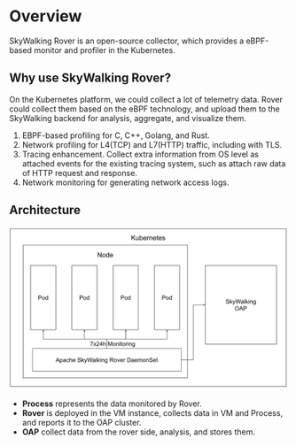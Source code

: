 # Overview

SkyWalking Rover is an open-source collector, which provides a eBPF-based monitor and profiler in the Kubernetes.

## Why use SkyWalking Rover?

On the Kubernetes platform, we could collect a lot of telemetry data. Rover could collect them based on the eBPF technology,
and upload them to the SkyWalking backend for analysis, aggregate, and visualize them.

1. EBPF-based profiling for C, C++, Golang, and Rust.
2. Network profiling for L4(TCP) and L7(HTTP) traffic, including with TLS.
3. Tracing enhancement. Collect extra information from OS level as attached events for the existing tracing system, such as attach raw data of HTTP request and response.
4. Network monitoring for generating network access logs.

## Architecture

![architecture](architecture.png)

- **Process** represents the data monitored by Rover.
- **Rover** is deployed in the VM instance, collects data in VM and Process, and reports it to the OAP cluster.
- **OAP** collect data from the rover side, analysis, and stores them.
